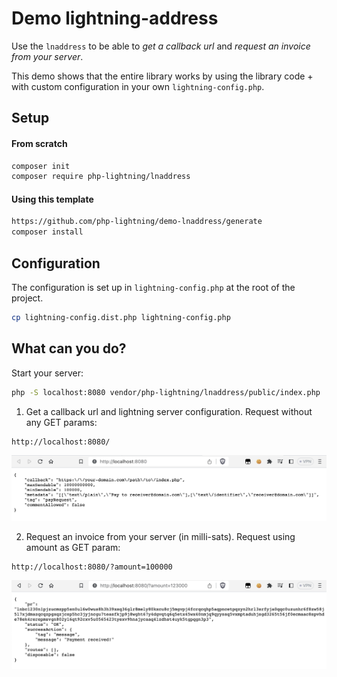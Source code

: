 #  Demo lightning-address


Use the `lnaddress` to be able to *get a callback url* and *request an invoice from your server*.

This demo shows that the entire library works by using the library code + with custom configuration in your own `lightning-config.php`.

## Setup

#### From scratch

```bash
composer init
composer require php-lightning/lnaddress
```

#### Using this template

```bash
https://github.com/php-lightning/demo-lnaddress/generate
composer install
```

## Configuration

The configuration is set up in `lightning-config.php` at the root of the project.
```bash
cp lightning-config.dist.php lightning-config.php
```

## What can you do?

Start your server:

```bash
php -S localhost:8080 vendor/php-lightning/lnaddress/public/index.php
```

1) Get a callback url and lightning server configuration. Request without any GET params:
```http request
http://localhost:8080/  
```
<img src="images/callback-url.png" alt="Get a callback url command example">

2) Request an invoice from your server (in milli-sats). Request using amount as GET param:
```http request
http://localhost:8080/?amount=100000  
```
<img src="images/index.png" alt="Request an invoice from your server example">
